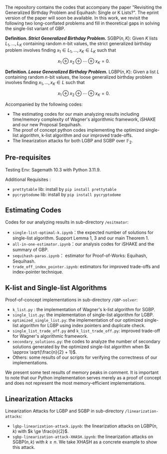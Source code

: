 
The repository contains the codes that accompany the paper "Revisiting the Generalized Birthday Problem and Equihash: Single or K Lists?". The eprint version of the paper will soon be available. In this work, we revisit the following two long-conflated problems and fill in theoretical gaps in solving the single-list variant of $\textsf{GBP}$.

**Definition. *Strict Generalized Birthday Problem.*** $\textsf{SGBP}(n, K)$: Given $K$ lists $L_1, \ldots, L_K$ containing random $n$-bit values, the strict generalized birthday problem involves finding $x_1 \in L_1, \ldots, x_K \in L_K$ such that 

$$
x_1 \oplus x_2 \oplus \cdots \oplus x_K = 0.
$$

**Definition. *Loose Generalized Birthday Problem.*** $\textsf{LGBP}(n, K)$: Given a list $L$ containing random $n$-bit values, the loose generalized birthday problem involves finding $x_1, \ldots, x_K \in L$ such that 

$$
x_1 \oplus x_2 \oplus \cdots \oplus x_K = 0.
$$


Accompanied by the following codes:

- The estimating codes for our main analyzing results including time/memory complexity of Wagner's algorithmic framework,  $\textsf{iSHAKE}$ and our new Proposal $\textsf{Sequihash}$.
- The proof of concept python codes implementing the optimized single-list algorithm, k-list algorithm and our improved trade-offs.
- The linearization attacks for both $\textsf{LGBP}$ and $\textsf{SGBP}$ over $\mathbb{F}_2$.


## Pre-requisites 

Testing Env: Sagemath 10.3 with Python 3.11.9.

Additional Requisites :

- `prettytable` lib:  install by `pip install prettytable`
- `pycryptodome` lib: install by `pip install pycryptodome`


## Estimating Codes

Codes for our analyzing results in sub-directory `/esitmator`:

- `single-list-optimal-k.ipynb`：the expected number of solutions for single-list algorithm. Support Lemma 1, 3 and our main Theorem 1.
- `all-in-one-estimator.ipynb`：our analysis codes for $\textsf{iSHAKE}$  and the summary of $\textsf{GBP}$.
- `sequihash-paras.ipynb`： estimator for Proof-of-Works: $\textsf{Equihash}, \textsf{Sequihash}$.
- `trade_off_index_pointer.ipynb`: estimators for improved trade-offs and index-pointer technique.


## K-list and Single-list Algorithms

Proof-of-concept implementations in sub-directory `/GBP-solver`:

- `k_list.py` : the implementation of Wagner's k-list algorithm for $\textsf{SGBP}$.
- `single_list.py`: the implementation of single-list algorithm for $\textsf{LGBP}$.
- `optimized_single_list.py`: the implementation of our optimized single-list algorithm for $\textsf{LGBP}$ using index pointers and duplicate check.
- `single_list_trade_off.py` and `k_list_trade_off.py`: improved trade-off for Wagner's algorithmic framework.
- `secondary_solutions.py`: the codes to analyze the number of secondary solutions generated by the optimized single-list algorithm when $k \approx \sqrt{\frac{n}{2} + 1}$.
- Others: some results of our scripts for verifying the correctness of our implementations.

We present some test results of memory peaks in comment. It is important to note that our Python implementation serves merely as a proof of concept and does not represent the most memory-efficient implementations.




## Linearization Attacks

Linearization Attacks for $\textsf{LGBP}$ and $\textsf{SGBP}$ in sub-directory `/linearization-attacks`:

- `lgbp-linearization-attack.ipynb`: the linearization attacks on $\textsf{LGBP}(n,k)$ with $k \ge \frac{n}{2}$.
- `sgbp-linearization-attack-XHASH.ipynb`: the linearization attacks on $\textsf{SGBP}(n,k)$ with $k \ge {n}$. We take XHASH as a concrete example to show this attack.
 


